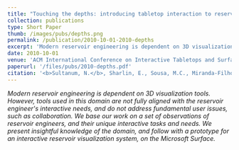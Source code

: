 ```yaml
---
title: "Touching the depths: introducing tabletop interaction to reservoir engineering"
collection: publications
type: Short Paper
thumb: /images/pubs/depths.png
permalink: /publication/2010-10-01-2010-depths
excerpt: 'Modern reservoir engineering is dependent on 3D visualization tools. However, tools used in this domain are not fully aligned with the reservoir engineer&apos;s interactive needs, and do not address fundamental user issues, such as collaboration. We base our work on a set of observations of reservoir engineers, and their unique interactive tasks and needs. We present insightful knowledge of the domain, and follow with a prototype for an interactive reservoir visualization system, on the Microsoft Surface.'
date: 2010-10-01
venue: 'ACM International Conference on Interactive Tabletops and Surfaces (ITS&apos;10)'
paperurl: '/files/pubs/2010-depths.pdf'
citation: '<b>Sultanum, N.</b>, Sharlin, E., Sousa, M.C., Miranda-Filho, D.N. and Eastick, R., 2010, November. <b>Touching the depths: introducing tabletop interaction to reservoir engineering</b>. In <i>ACM International Conference on Interactive Tabletops and Surfaces</i> (pp. 105-108). ACM.'
---
```

_Modern reservoir engineering is dependent on 3D visualization tools. However, tools used in this domain are not fully aligned with the reservoir engineer&apos;s interactive needs, and do not address fundamental user issues, such as collaboration. We base our work on a set of observations of reservoir engineers, and their unique interactive tasks and needs. We present insightful knowledge of the domain, and follow with a prototype for an interactive reservoir visualization system, on the Microsoft Surface._